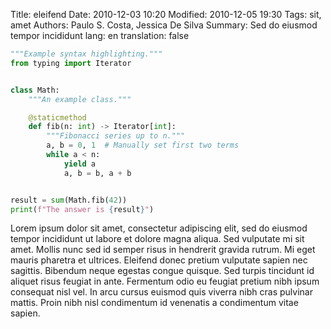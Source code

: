 Title: eleifend
Date: 2010-12-03 10:20
Modified: 2010-12-05 19:30
Tags: sit, amet
Authors: Paulo S. Costa, Jessica De Silva
Summary: Sed do eiusmod tempor incididunt
lang: en
translation: false

```python
"""Example syntax highlighting."""
from typing import Iterator


class Math:
    """An example class."""

    @staticmethod
    def fib(n: int) -> Iterator[int]:
        """Fibonacci series up to n."""
        a, b = 0, 1  # Manually set first two terms
        while a < n:
            yield a
            a, b = b, a + b


result = sum(Math.fib(42))
print(f"The answer is {result}")
```

Lorem ipsum dolor sit amet, consectetur adipiscing elit, sed do eiusmod tempor
incididunt ut labore et dolore magna aliqua. Sed vulputate mi sit amet. Mollis
nunc sed id semper risus in hendrerit gravida rutrum. Mi eget mauris pharetra
et ultrices. Eleifend donec pretium vulputate sapien nec sagittis. Bibendum
neque egestas congue quisque. Sed turpis tincidunt id aliquet risus feugiat in
ante. Fermentum odio eu feugiat pretium nibh ipsum consequat nisl vel. In arcu
cursus euismod quis viverra nibh cras pulvinar mattis. Proin nibh nisl
condimentum id venenatis a condimentum vitae sapien.
